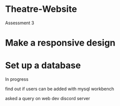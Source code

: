 # Theatre-Website
Assessment 3
# Make a responsive design

# Set up a database

In progress

find out if users can be added with mysql workbench

asked a query on web dev discord server